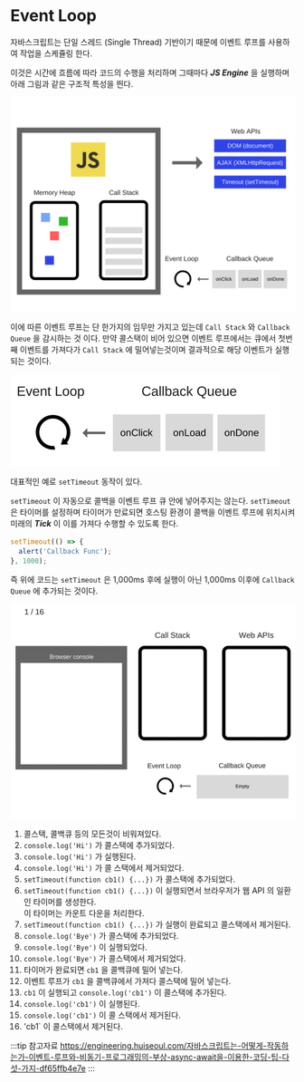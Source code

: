 # Event Loop

자바스크립트는 단일 스레드 (Single Thread) 기반이기 때문에 이벤트 루프를 사용하여 작업을 스케쥴링 한다.

이것은 시간에 흐름에 따라 코드의 수행을 처리하며 그때마다 _**JS Engine**_ 을 실행하며 아래 그림과 같은 구조적 특성을 띈다.

![JS Engine](/img/A031.png)

이에 따른 이벤트 루프는 단 한가지의 임무만 가지고 있는데 `Call Stack` 와 `Callback Queue` 을 감시하는 것 이다.
만약 콜스택이 비어 있으면 이벤트 루프에서는 큐에서 첫번째 이벤트를 가져다가 `Call Stack` 에 밀어넣는것이며 결과적으로 해당 이벤트가 실행되는 것이다.

![이벤트 루프](/img/A032.png)

대표적인 예로 `setTimeout` 동작이 있다.

`setTimeout` 이 자동으로 콜백을 이벤트 루프 큐 안에 넣어주지는 않는다. `setTimeout` 은 타이머를 설정하며 타이머가 만료되면 호스팅 환경이 콜백을 이벤트 루프에 위치시켜 미래의 _**Tick**_ 이 이를 가져다 수행할 수 있도록 한다.

```javascript
setTimeout(() => {
  alert('Callback Func');
}, 1000);
```

즉 위에 코드는 `setTimeout` 은 1,000ms 후에 실행이 아닌 1,000ms 이후에 `Callback Queue` 에 추가되는 것이다.

![이벤트 루프](/img/A033.gif)

1. 콜스택, 콜백큐 등의 모든것이 비워져있다.
2. `console.log('Hi')` 가 콜스택에 추가되었다.
3. `console.log('Hi')` 가 실행된다.
4. `console.log('Hi')` 가 콜 스택에서 제거되었다.
5. `setTimeout(function cb1() {...})` 가 콜스택에 추가되었다.
6. `setTimeout(function cb1() {...})` 이 실행되면서 브라우저가 웹 API 의 일환인 타이머를 생성한다.  
이 타이머는 카운트 다운을 처리한다.
7. `setTimeout(function cb1() {...})` 가 실행이 완료되고 콜스택에서 제거된다.
8. `console.log('Bye')` 가 콜스택에 추가되었다.
9. `console.log('Bye')` 이 실행되었다.
10. `console.log('Bye')` 가 콜스택에서 제거되었다.
11. 타이머가 완료되면 `cb1` 을 콜백큐에 밀어 넣는다.
12. 이벤트 루프가 `cb1` 을 콜백큐에서 가져다 콜스택에 밀어 넣는다.
13. `cb1` 이 실행되고 `console.log('cb1')` 이 콜스택에 추가된다.
14. `console.log('cb1')` 이 실행된다.
15. `console.log('cb1')` 이 콜 스택에서 제거된다.
16. 'cb1` 이 콜스택에서 제거된다.

:::tip 참고자료
<https://engineering.huiseoul.com/자바스크립트는-어떻게-작동하는가-이벤트-루프와-비동기-프로그래밍의-부상-async-await을-이용한-코딩-팁-다섯-가지-df65ffb4e7e>
:::